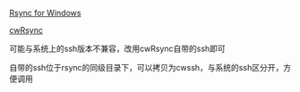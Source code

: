 [Rsync for Windows](https://zsoltfabok.com/blog/2017/03/windows-rsync/)

[cwRsync](https://www.itefix.net/cwrsync)

可能与系统上的ssh版本不兼容，改用cwRsync自带的ssh即可

自带的ssh位于rsync的同级目录下，可以拷贝为cwssh，与系统的ssh区分开，方便调用